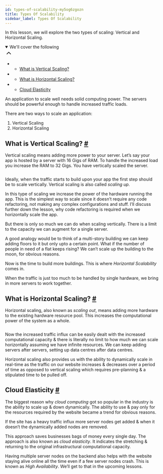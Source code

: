 ```yaml
---
id: types-of-scalability-my5og6zgozn
title: Types Of Scalability
sidebar_label: Types Of Scalability
---
```


<div class="PageSummary__TopLeft-sc-19qsvz4-36 fwauBw"><p class="PageSummary__Description-sc-19qsvz4-13 cPWwbw">In this lesson, we will explore the two types of scaling: Vertical and Horizontal Scaling.</p><div class="PageSummary__Toc-sc-19qsvz4-39 gUDsJM"><details open="" class="styles__PageTOCStyled-rf9d2l-0 jgnDfg"><summary role="button" tabindex="0" class="styles__HeadingWrap-rf9d2l-1 jpKLlP">We'll cover the following<div rotate="0" color="black" size="24" display="inline-flex" name="icon-button" class="styles__IconButton-sc-12pjl04-0 bLjBRS"><svg xmlns="http://www.w3.org/2000/svg" width="24" height="24" viewBox="0 0 24 24" fill="none" stroke="currentColor" stroke-width="2" stroke-linecap="round" stroke-linejoin="round"><polyline points="18 15 12 9 6 15"></polyline></svg></div></summary><div class="markdown-container-div"><div class="markdownViewer Markdown__Viewer-sc-7qtuee-1 dZltoR" role="none"><ul>
<li>
<ul>
<li><a href="#what-is-vertical-scaling">What is Vertical Scaling?</a></li>
</ul>
</li>
<li>
<ul>
<li><a href="#what-is-horizontal-scaling">What is Horizontal Scaling?</a></li>
</ul>
</li>
<li>
<ul>
<li><a href="#cloud-elasticity">Cloud Elasticity</a></li>
</ul>
</li>
</ul>
</div></div></details></div></div><div class="styles__ViewerComponentViewStyled-sc-1xosrua-0 cvzEyH"><div><div><div><div><div class=""><div class=""><div class="markdown-container-div"><div class="markdownViewer Markdown__Viewer-sc-7qtuee-1 zJKNA" role="none"><p data-id="a78698549b365866b69169e0ab7ea391">An application to scale well needs solid computing power. The servers should be powerful enough to handle increased traffic loads.</p>
<p data-id="e3caa530bfa44986111293245b95af27">There are two ways to scale an application:</p>
<ol data-id="d6a7c3d5a35053c63f0c21b8fe5dad14">
<li>Vertical Scaling</li>
<li>Horizontal Scaling</li>
</ol>
</div></div></div></div></div></div></div></div></div><div class="styles__ViewerComponentViewStyled-sc-1xosrua-0 cvzEyH"><div><div><div><div><div class=""><div class=""><div class="markdown-container-div"><div class="markdownViewer Markdown__Viewer-sc-7qtuee-1 zJKNA" role="none"><h2 id="what-is-vertical-scaling" data-id="6f6f588705a6676abd238f9c320732b8">What is Vertical Scaling? <a class="markdownIt-Anchor" href="#what-is-vertical-scaling"><span class="anchor-link">#</span></a></h2>
<p data-id="ef67e0d25fabc965c6dcc824fac9d200">Vertical scaling means adding more power to your server. Let’s say your app is hosted by a server with 16 Gigs of RAM. To handle the increased load you increase the RAM to 32 Gigs. You have vertically scaled the server.</p>
<p data-id="d41d8cd98f00b204e9800998ecf8427e"><img src="assets/courses_web-application-software-architecture-101_assets_api_collection_6064040858091520_6411938009448448_page_4772974026555392_image_4645757866999808.jpeg.jpeg" alt=""></p>
<p data-id="52b0ac9086264e347d5963b86063799a">Ideally, when the traffic starts to build upon your app the first step should be to scale vertically. Vertical scaling is also called <em>scaling up</em>.</p>
<p data-id="a5a62fd14aab07814d64222394d45497">In this type of scaling we increase the power of the hardware running the app. This is the simplest way to scale since it doesn’t require any code refactoring, not making any complex configurations and stuff. I’ll discuss further down the lesson, why code refactoring is required when we horizontally scale the app.</p>
<p data-id="404ff803464231723211e2ec523d1802">But there is only so much we can do when scaling vertically. There is a limit to the capacity we can augment for a single server.</p>
<p data-id="1522d29db1d622245e794188c6667fc0">A good analogy would be to think of a multi-story building we can keep adding floors to it but only upto a certain point. What if the number of people in need of a flat keeps rising? We can’t scale up the building to the moon, for obvious reasons.</p>
<p data-id="6c96dc81d9084364e2de2163ae22ca88">Now is the time to build more buildings. This is where <em>Horizontal Scalability</em> comes in.</p>
<p data-id="48af6c4ef5b24991d003f0af0ccaeead">When the traffic is just too much to be handled by single hardware, we bring in more servers to work together.</p>
</div></div></div></div></div></div></div></div></div><div class="styles__ViewerComponentViewStyled-sc-1xosrua-0 cvzEyH"><div><div><div><div><div class=""><div class=""><div class="markdown-container-div"><div class="markdownViewer Markdown__Viewer-sc-7qtuee-1 zJKNA" role="none"><h2 id="what-is-horizontal-scaling" data-id="9ae725f3b250ab33b6c3a9932afbd685">What is Horizontal Scaling? <a class="markdownIt-Anchor" href="#what-is-horizontal-scaling"><span class="anchor-link">#</span></a></h2>
<p data-id="2fbb3016bb52c508ce27f025f595e0bf">Horizontal scaling, also known as <em>scaling out</em>, means adding more hardware to the existing hardware resource pool. This increases the computational power of the system as a whole.</p>
<p data-id="d41d8cd98f00b204e9800998ecf8427e"><img src="assets/courses_web-application-software-architecture-101_assets_api_collection_6064040858091520_6411938009448448_page_4772974026555392_image_5602418949619712.jpeg.jpeg" alt=""></p>
<p data-id="36a536fa947c34fb7a880fece20e781a">Now the increased traffic influx can be easily dealt with the increased computational capacity &amp; there is literally no limit to how much we can scale horizontally assuming we have infinite resources. We can keep adding servers after servers, setting up data centres after data centres.</p>
<p data-id="69633cf81f7e8064e5c0b5ddafaca335">Horizontal scaling also provides us with the ability to dynamically scale in real-time as the traffic on our website increases &amp; decreases over a period of time as opposed to vertical scaling which requires pre-planning &amp; a stipulated time to be pulled off.</p>
</div></div></div></div></div></div></div></div></div><div class="styles__ViewerComponentViewStyled-sc-1xosrua-0 cvzEyH"><div><div><div><div><div class=""><div class=""><div class="markdown-container-div"><div class="markdownViewer Markdown__Viewer-sc-7qtuee-1 zJKNA" role="none"><h2 id="cloud-elasticity" data-id="6a9224bfeaf1ae58f88a7c9a8ff9e533">Cloud Elasticity <a class="markdownIt-Anchor" href="#cloud-elasticity"><span class="anchor-link">#</span></a></h2>
<p data-id="6bccb199e471d5db3d43e7e6919ab580">The biggest reason why <em>cloud computing</em> got so popular in the industry is the ability to scale up &amp; down dynamically. The ability to use &amp; pay only for the resources required by the website became a trend for obvious reasons.</p>
<p data-id="a264477a406c7cd2268f4f481631beaa">If the site has a heavy traffic influx more server nodes get added &amp; when it doesn’t the dynamically added nodes are removed.</p>
<p data-id="d67f75c3f882ea853776bf8a73a6a466">This approach saves businesses bags of money every single day. The approach is also known as <em>cloud elasticity</em>. It indicates the stretching &amp; returning to the original infrastructural computational capacity.</p>
<p data-id="e6b96a54f75ecc54b3eeb7b88a874278">Having multiple server nodes on the backend also helps with the website staying alive online all the time even if a few server nodes crash. This is known as <em>High Availability</em>. We’ll get to that in the upcoming lessons.</p>
</div></div></div></div></div></div></div></div></div>